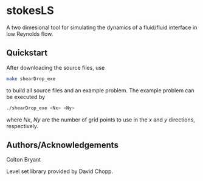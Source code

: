 # stokesLS
A two dimesional tool for simulating the dynamics of a fluid/fluid interface in low Reynolds flow. 

## Quickstart
After downloading the source files, use 
```bash
make shearDrop_exe
```
to build all source files and an example problem. The example problem can be executed by
```bash
./shearDrop_exe <Nx> <Ny>
``` 
where *Nx*, *Ny* are the number of grid points to use in the *x* and *y* directions, respectively. 

## Authors/Acknowledgements
Colton Bryant

Level set library provided by David Chopp.
